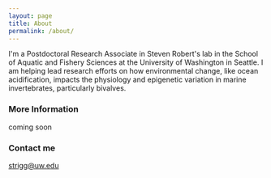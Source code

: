 ```yaml
---
layout: page
title: About
permalink: /about/
---
```


I'm a Postdoctoral Research Associate in Steven Robert's lab in the School of Aquatic and Fishery Sciences at the University of Washington in Seattle. I am helping lead research efforts on how environmental change, like ocean acidification, impacts the physiology and epigenetic variation in marine invertebrates, particularly bivalves. 

### More Information

coming soon

### Contact me

[strigg@uw.edu](mailto:satrigg@uw.edu)
